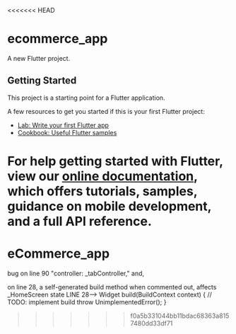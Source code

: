 <<<<<<< HEAD
# ecommerce_app

A new Flutter project.

## Getting Started

This project is a starting point for a Flutter application.

A few resources to get you started if this is your first Flutter project:

- [Lab: Write your first Flutter app](https://flutter.dev/docs/get-started/codelab)
- [Cookbook: Useful Flutter samples](https://flutter.dev/docs/cookbook)

For help getting started with Flutter, view our
[online documentation](https://flutter.dev/docs), which offers tutorials,
samples, guidance on mobile development, and a full API reference.
=======
# eCommerce_app

bug on line 90 "controller: _tabController,"  and,

on line 28, a self-generated build method when commented out, affects _HomeScreen state
    LINE 28--> Widget build(BuildContext context) {
                   // TODO: implement build
                  throw UnimplementedError();
               }
>>>>>>> f0a5b331044bb11bdac68363a8157480dd33df71

